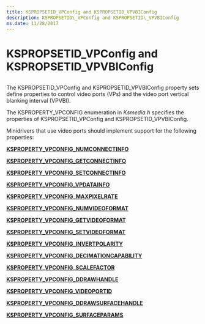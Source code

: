 ```yaml
---
title: KSPROPSETID_VPConfig and KSPROPSETID_VPVBIConfig
description: KSPROPSETID\_VPConfig and KSPROPSETID\_VPVBIConfig
ms.date: 11/28/2017
---
```


# KSPROPSETID\_VPConfig and KSPROPSETID\_VPVBIConfig


## <span id="ddk_kspropsetid_vpconfig_and_kspropsetid_vpvbiconfig_ks"></span><span id="DDK_KSPROPSETID_VPCONFIG_AND_KSPROPSETID_VPVBICONFIG_KS"></span>


The KSPROPSETID\_VPConfig and KSPROPSETID\_VPVBIConfig property sets define properties to control video ports (VPs) and the video port vertical blanking interval (VPVBI).

The KSPROPERTY\_VPCONFIG enumeration in *Ksmedia.h* specifies the properties of KSPROPSETID\_VPConfig and KSPROPSETID\_VPVBIConfig.

Minidrivers that use video ports should implement support for the following properties:

[**KSPROPERTY\_VPCONFIG\_NUMCONNECTINFO**](ksproperty-vpconfig-numconnectinfo.md)

[**KSPROPERTY\_VPCONFIG\_GETCONNECTINFO**](ksproperty-vpconfig-getconnectinfo.md)

[**KSPROPERTY\_VPCONFIG\_SETCONNECTINFO**](ksproperty-vpconfig-setconnectinfo.md)

[**KSPROPERTY\_VPCONFIG\_VPDATAINFO**](ksproperty-vpconfig-vpdatainfo.md)

[**KSPROPERTY\_VPCONFIG\_MAXPIXELRATE**](ksproperty-vpconfig-maxpixelrate.md)

[**KSPROPERTY\_VPCONFIG\_NUMVIDEOFORMAT**](ksproperty-vpconfig-numvideoformat.md)

[**KSPROPERTY\_VPCONFIG\_GETVIDEOFORMAT**](ksproperty-vpconfig-getvideoformat.md)

[**KSPROPERTY\_VPCONFIG\_SETVIDEOFORMAT**](ksproperty-vpconfig-setvideoformat.md)

[**KSPROPERTY\_VPCONFIG\_INVERTPOLARITY**](ksproperty-vpconfig-invertpolarity.md)

[**KSPROPERTY\_VPCONFIG\_DECIMATIONCAPABILITY**](ksproperty-vpconfig-decimationcapability.md)

[**KSPROPERTY\_VPCONFIG\_SCALEFACTOR**](ksproperty-vpconfig-scalefactor.md)

[**KSPROPERTY\_VPCONFIG\_DDRAWHANDLE**](ksproperty-vpconfig-ddrawhandle.md)

[**KSPROPERTY\_VPCONFIG\_VIDEOPORTID**](ksproperty-vpconfig-videoportid.md)

[**KSPROPERTY\_VPCONFIG\_DDRAWSURFACEHANDLE**](ksproperty-vpconfig-ddrawsurfacehandle.md)

[**KSPROPERTY\_VPCONFIG\_SURFACEPARAMS**](ksproperty-vpconfig-surfaceparams.md)

 

 





